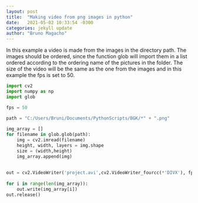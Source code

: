 ```yaml
---
layout: post
title:  "Making video from png images in python"
date:   2021-05-02 10:33:54 -0300
categories: jekyll update
author: "Bruno Magacho"
---
```


In this example a video is  made from the images in the directory path. The images should be ordered, since the function glob will import them in a list ordered according to the ordering name of the pictures in the folder. The size of the video will be the same as the one from the images and in this example the fps is set to 50. 


```Python
import cv2
import numpy as np
import glob

fps = 50

path = "C:/Users/Bruni/Documents/PythonScripts/BGK/*" + ".png"
 
img_array = []
for filename in glob.glob(path):
    img = cv2.imread(filename)
    height, width, layers = img.shape
    size = (width,height)
    img_array.append(img)
 
 
out = cv2.VideoWriter('project.avi',cv2.VideoWriter_fourcc(*'DIVX'), fps, size)
 
for i in range(len(img_array)):
    out.write(img_array[i])
out.release()
```
